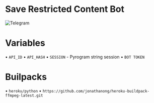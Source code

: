 # Save Restricted Content Bot

![Telegram](t.me/MaheshChauhan)

# Variables

• `API_ID`
• `API_HASH`
• `SESSION` - Pyrogram string session
• `BOT TOKEN` 

# Builpacks

• `heroku/python`
• `https://github.com/jonathanong/heroku-buildpack-ffmpeg-latest.git`
